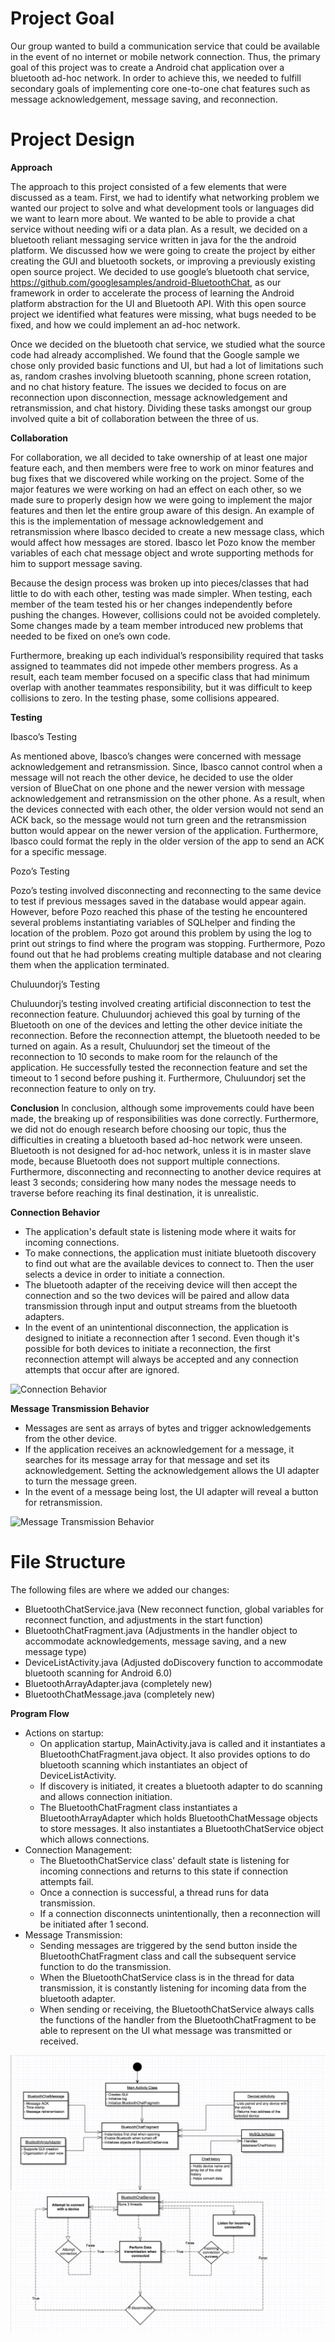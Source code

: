 # Project Goal
Our group wanted to build a communication service that could be available in the event of no internet or mobile network connection. Thus, the primary goal of this project was to create a Android chat application over a bluetooth ad-hoc network. In order to achieve this, we needed to fulfill secondary goals of implementing core one-to-one chat features such as message acknowledgement, message saving, and reconnection.

# Project Design
**Approach**

The approach to this project consisted of a few elements that were discussed as a team.  First, we had to identify what networking problem we wanted our project to solve and what development tools or languages did we want to learn more about. We wanted to be able to provide a chat service without needing wifi or a data plan. As a result, we decided on a bluetooth reliant messaging service written in java for the the android platform.  We discussed how we were going to create the project by either creating the GUI and bluetooth sockets, or improving a previously existing open source project.  We decided to use google’s bluetooth chat service, https://github.com/googlesamples/android-BluetoothChat, as our framework in order to accelerate the process of learning the Android platform abstraction for the UI and Bluetooth API.  With this open source project we identified what features were missing, what bugs needed to be fixed, and how we could implement an ad-hoc network.

Once we decided on the bluetooth chat service, we studied what the source code had already accomplished.  We found that the Google sample we chose only provided basic functions and UI, but had a lot of limitations such as, random crashes involving bluetooth scanning, phone screen rotation, and no chat history feature. The issues we decided to focus on are reconnection upon disconnection, message acknowledgement  and retransmission, and chat history.  Dividing these tasks amongst our group involved quite a bit of collaboration between the three of us.

**Collaboration**

For collaboration, we all decided to take ownership of at least one major feature each, and then members were free to work on minor features and bug fixes that we discovered while working on the project. Some of the major features we were working on had an effect on each other, so we made sure to properly design how we were going to implement the major features and then let the entire group aware of this design. An example of this is the implementation of message acknowledgement and retransmission where Ibasco decided to create a new message class, which would affect how messages are stored. Ibasco let Pozo know the member variables of each chat message object and wrote supporting methods for him to support message saving.

Because the design process was broken up into pieces/classes that had little to do with each other, testing was made simpler. When testing, each member of the team tested his or her changes independently before pushing the changes. However, collisions could not be avoided completely. Some changes made by a team member introduced new problems that needed to be fixed  on one’s own code.

Furthermore, breaking up each individual’s responsibility required that tasks assigned to teammates did not impede other members progress. As a result, each team member focused on a specific class that had minimum overlap with another teammates responsibility, but it was difficult to keep collisions to zero. In the testing phase, some collisions appeared.

**Testing**

Ibasco’s Testing

As mentioned above, Ibasco’s changes were concerned with message acknowledgement and retransmission. Since, Ibasco cannot control when a message will not reach the other device, he decided to use the older version of BlueChat on one phone and the newer version with message acknowledgement and retransmission on the other phone. As a result, when the devices connected with each other, the older version would not send an ACK back, so the message would not turn green and the retransmission button would appear on the newer version of the application. Furthermore, Ibasco could format the reply in the older version of the app to send an ACK for a specific message.

Pozo’s Testing

Pozo’s testing involved disconnecting and reconnecting to the same device to test if previous messages saved in the database would appear again. However, before Pozo reached this phase of the testing he encountered several problems instantiating variables of SQLhelper and finding the location of the problem. Pozo got around this problem by using the log to print out strings to find where the program was stopping. Furthermore, Pozo found out that he had problems creating multiple database and not clearing them when the application terminated.

Chuluundorj’s Testing

Chuluundorj’s testing involved creating artificial disconnection to test the reconnection feature. Chuluundorj achieved this goal by turning of the Bluetooth on one of the devices and letting the other device initiate the reconnection. Before the reconnection attempt, the bluetooth needed to be turned on again. As a result, Chuluundorj set the timeout of the reconnection to 10 seconds to make room for the relaunch of the application. He successfully tested the reconnection feature and set the timeout to 1 second before pushing it. Furthermore, Chuluundorj set the reconnection feature to only on try.

**Conclusion**
In conclusion, although some improvements could have been made, the breaking up of responsibilities was done correctly. Furthermore, we did not do enough research before choosing our topic, thus the difficulties in creating a bluetooth based ad-hoc network were unseen. Bluetooth is not designed for ad-hoc network, unless it is in master slave mode, because Bluetooth does not support multiple connections. Furthermore, disconnecting and reconnecting to another device requires at least 3 seconds; considering how many nodes the message needs to traverse before reaching its final destination, it is unrealistic.

**Connection Behavior**
 - The application's default state is listening mode where it waits for incoming connections.
 - To make connections, the application must initiate bluetooth discovery to find out what are the available devices to connect to. Then the user selects a device in order to initiate a connection.
 - The bluetooth adapter of the receiving device will then accept the connection and so the two devices will be paired and allow data transmission through input and output streams from the bluetooth adapters.
 - In the event of an unintentional disconnection, the application is designed to initiate a reconnection after 1 second. Even though it's possible for both devices to initiate a reconnection, the first reconnection attempt will always be accepted and any connection attempts that occur after are ignored.

 <img src="diagrams/Connections.png" alt="Connection Behavior"/>

**Message Transmission Behavior**
 - Messages are sent as arrays of bytes and trigger acknowledgements from the other device.
 - If the application receives an acknowledgement for a message, it searches for its message array for that message and set its acknowledgement. Setting the acknowledgement allows the UI adapter to turn the message green.
 - In the event of a message being lost, the UI adapter will reveal a button for retransmission.
<img src="diagrams/msgAck.png" alt="Message Transmission Behavior"/>

# File Structure
The following files are where we added our changes:
 - BluetoothChatService.java (New reconnect function, global variables for reconnect function, and adjustments in the start function)
 - BluetoothChatFragment.java (Adjustments in the handler object to accommodate acknowledgements, message saving, and a new message type)
 - DeviceListActivity.java (Adjusted doDiscovery function to accommodate bluetooth scanning for Android 6.0)
 - BluetoothArrayAdapter.java (completely new)
 - BluetoothChatMessage.java (completely new)

**Program Flow**
 - Actions on startup:
    - On application startup, MainActivity.java is called and it instantiates a BluetoothChatFragment.java object. It also provides options to do bluetooth scanning which instantiates an object of DeviceListActivity.
    - If discovery is initiated, it creates a bluetooth adapter to do scanning and allows connection initiation.
    - The BluetoothChatFragment class instantiates a BluetoothArrayAdapter which holds BluetoothChatMessage objects to store messages. It also instantiates a BluetoothChatService object which allows connections.
 - Connection Management:
    - The BluetoothChatService class' default state is listening for incoming connections and returns to this state if connection attempts fail.
    - Once a connection is successful, a thread runs for data transmission.
    - If a connection disconnects unintentionally, then a reconnection will be initiated after 1 second.
 - Message Transmission:
    - Sending messages are triggered by the send button inside the BluetoothChatFragment class and call the subsequent service function to do the transmission.
    - When the BluetoothChatService class is in the thread for data transmission, it is constantly listening for incoming data from the bluetooth adapter.
    - When sending or receiving, the BluetoothChatService always calls the functions of the handler from the BluetoothChatFragment to be able to represent on the UI what message was transmitted or received.
<img src="diagrams/uml1.png" alt="UML Diagram Part 1"/>
<img src="diagrams/uml2.png" alt="UML Diagram Part 2"/>
